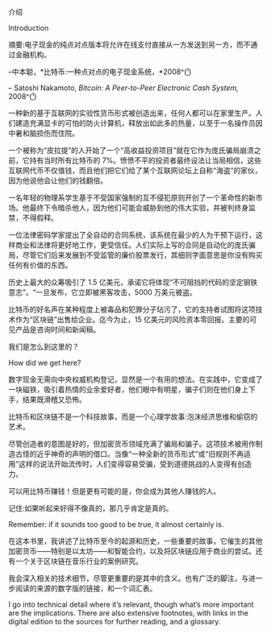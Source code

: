 <title>Unknown</title>  <link href="stylesheet.css" rel="stylesheet" type="text/css"> <link href="page_styles.css" rel="stylesheet" type="text/css">

介绍

Introduction

摘要:电子现金的纯点对点版本将允许在线支付直接从一方发送到另一方，而不通过金融机构。

–中本聪，*比特币:一种点对点的电子现金系统，*2008^([¹](index_split_022.html#note_1 "1"))

– Satoshi Nakamoto, *Bitcoin: A Peer-to-Peer Electronic Cash System,* 2008^([¹](index_split_022.html#note_1 "1"))

一种新的基于互联网的实验性货币形式被创造出来，任何人都可以在家里生产。人们建造充满显卡的可怕的防火计算机，释放出如此多的热量，以至于一名操作员因中暑和脑损伤而住院。

一个被称为“皮拉提”的人开始了一个“高收益投资项目”就在它作为庞氏骗局崩溃之前，它持有当时所有比特币的 7%。愤愤不平的投资者最终设法让当局相信，这些互联网代币不仅值钱，而且他们把它们给了某个互联网论坛上自称“海盗”的家伙，因为他说他会让他们的钱翻倍。

一名年轻的物理系学生基于不受国家强制的互不侵犯原则开创了一个革命性的新市场。他最终下令暗杀他人，因为他们可能会威胁到他的伟大实验，并被判终身监禁，不得假释。

一位法律密码学家提出了全自动的合同系统，该系统在最少的人为干预下运行，这样商业和法律将更好地工作，更受信任。人们实际上写的合同是自动化的庞氏骗局，尽管它们后来发展到不受监管的廉价股票发行，其细则字面意思是你没有购买任何有价值的东西。

历史上最大的众筹吸引了 1.5 亿美元，承诺它将体现“不可阻挡的代码的坚定钢铁意志”。“一旦发布，它立即被黑客攻击，5000 万美元被盗。

比特币的好名声在某种程度上被毒品和犯罪分子玷污了，它的支持者试图将这项技术作为“区块链”出售给企业。迄今为止，15 亿美元的风险资本零回报。主要的可见产品是咨询时间和新闻稿。

我们是怎么到这里的？

How did we get here?

数字现金无需向中央权威机构登记，显然是一个有用的想法。在实践中，它变成了一块磁铁，吸引着热情的业余爱好者，他们眼中有明星，骗子们则在他们身上下手，结果既滑稽又恐怖。

比特币和区块链不是一个科技故事，而是一个心理学故事:泡沫经济思维和偷窃的艺术。

尽管创造者的意图是好的，但加密货币领域充满了骗局和骗子。这项技术被用作制造古怪的近乎神奇的声明的借口。当像“一种全新的货币形式”或“旧规则不再适用”这样的说法开始流传时，人们变得容易受骗，受到道德挑战的人变得有创造力。

可以用比特币赚钱！但是更有可能的是，你会成为其他人赚钱的人。

记住:如果听起来好得不像真的，那几乎肯定是真的。

Remember: if it sounds too good to be true, it almost certainly is.

在这本书里，我讲述了比特币至今的起源和历史，一些重要的故事，它催生的其他加密货币——特别是以太坊——和智能合约，以及将区块链应用于商业的尝试。还有一个关于区块链在音乐行业的案例研究。

我会深入相关的技术细节，尽管更重要的是其中的含义。也有广泛的脚注，与进一步阅读的来源的数字版的链接，和一个词汇表。

I go into technical detail where it’s relevant, though what’s more important are the implications. There are also extensive footnotes, with links in the digital edition to the sources for further reading, and a glossary.